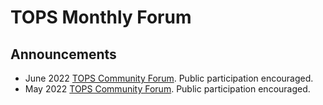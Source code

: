 # TOPS Monthly Forum

## Announcements

* June 2022 [TOPS Community Forum](./20220609_community_forum.md). Public participation encouraged.
* May 2022 [TOPS Community Forum](./20220512_community_forum.md). Public participation encouraged.

